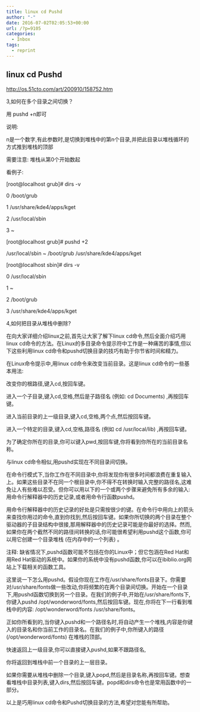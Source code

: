 ```yaml
---
title: linux cd Pushd
author: "-"
date: 2016-07-02T02:05:53+00:00
url: /?p=9105
categories:
  - Inbox
tags:
  - reprint
---
```

## linux cd Pushd
http://os.51cto.com/art/200910/158752.htm


3,如何在多个目录之间切换？

用 pushd +n即可
  
说明:
  
n是一个数字,有此参数时,是切换到堆栈中的第n个目录,并把此目录以堆栈循环的方式推到堆栈的顶部
  
需要注意: 堆栈从第0个开始数起

看例子:

[root@localhost grub]# dirs -v
  
0  /boot/grub
  
1  /usr/share/kde4/apps/kget
  
2  /usr/local/sbin
  
3  ~
  
[root@localhost grub]# pushd +2
  
/usr/local/sbin ~ /boot/grub /usr/share/kde4/apps/kget
  
[root@localhost sbin]# dirs -v
  
0  /usr/local/sbin
  
1  ~
  
2  /boot/grub
  
3  /usr/share/kde4/apps/kget

4,如何把目录从堆栈中删除?


在向大家详细介绍linux之前,首先让大家了解下linux cd命令,然后全面介绍巧用linux cd命令的方法。在Linux的多目录命令提示符中工作是一种痛苦的事情,但以下这些利用linux cd命令和pushd切换目录的技巧有助于你节省时间和精力。

在Linux命令提示中,用linux cd命令来改变当前目录。这是linux cd命令的一些基本用法: 
  
改变你的根路径,键入cd,按回车键。
  
进入一个子目录,键入cd,空格,然后是子路径名 (例如: cd Documents) ,再按回车键。
  
进入当前目录的上一级目录,键入cd,空格,两个点,然后按回车键。
  
进入一个特定的目录,键入cd,空格,路径名 (例如 cd /usr/local/lib) ,再按回车键。

为了确定你所在的目录,你可以键入pwd,按回车键,你将看到你所在的当前目录名称。
  
与linux cd命令相似,用pushd实现在不同目录间切换。
  
在命令行模式下,当你工作在不同目录中,你将发现你有很多时间都浪费在重复输入上。如果这些目录不在同一个根目录中,你不得不在转换时输入完整的路径名,这难免让人有些难以忍受。但你可以用以下的一个或两个步骤来避免所有多余的输入: 用命令行解释器中的历史记录,或者用命令行函数pushd。

用命令行解释器中的历史记录的好处是只需按很少的键。在命令行中用向上的箭头来查找你用过的命令,直到你找到,然后按回车键。如果你所切换的两个目录在整个驱动器的子目录结构中很接,那用解释器中的历史记录可能是你最好的选择。然而,如果你在两个截然不同的路径间转换的话,你可能很希望利用pushd这个函数,你可以用它创建一个目录堆栈 (在内存中的一个列表) 。

注释: 缺省情况下,pushd函数可能不包括在你的Linux中；但它包涵在Red Hat和用Red Hat驱动的系统中。如果你的系统中没有pushd函数,你可以在ibiblio.org网站上下载相关的函数工具。
  
这里说一下怎么用pushd。假设你现在工作在/usr/share/fonts目录下。你需要对/usr/share/fonts做一些改动,你将频繁的在两个目录间切换。开始在一个目录下,用pushd函数切换到另一个目录。在我们的例子中,开始在/usr/share/fonts下,你键入pushd /opt/wonderword/fonts,然后按回车键。现在,你将在下一行看到堆栈中的内容: /opt/wonderword/fonts /usr/share/fonts。
  
正如你所看到的,当你键入pushd和一个路径名时,将自动产生一个堆栈,内容是你键入的目录名和你当前工作的目录名。在我们的例子中,你所键入的路径 (/opt/wonderword/fonts) 在堆栈的顶部。
  
快速返回上一级目录,你可以直接键入pushd,如果不跟路径名,
  
你将返回到堆栈中前一个目录的上一层目录。
  
如果你需要从堆栈中删除一个目录,键入popd,然后是目录名称,再按回车键。想查看堆栈中目录列表,键入dirs,然后按回车键。popd和dirs命令也是常用函数中的一部分。
  
以上是巧用linux cd命令和Pushd切换目录的方法,希望对您能有所帮助。